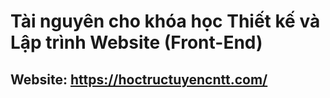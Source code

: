 # Tài nguyên cho khóa học Thiết kế và Lập trình Website (Front-End)
## Website: https://hoctructuyencntt.com/
